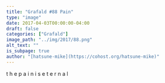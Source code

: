 ```yaml
---
title: "Grafald #88 Pain"
type: "image"
date: 2017-04-03T00:00:00-04:00
draft: false
categories: ["Grafald"]
image_path: "../img/2017/88.png"
alt_text: ""
is_subpage: true
author: "[hatsune-mike](https://cohost.org/hatsune-mike)"
---
```

 t h e p a i n i s e t e r n a l